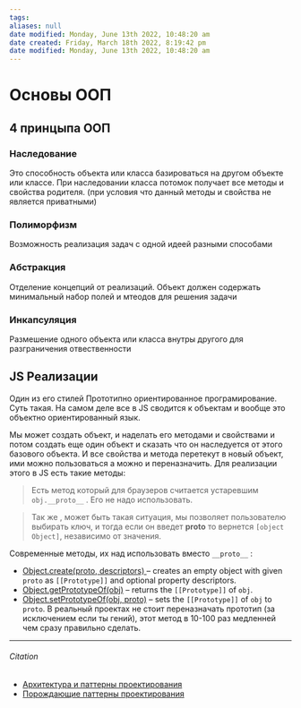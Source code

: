 ```yaml
---
tags: 
aliases: null
date modified: Monday, June 13th 2022, 10:48:20 am
date created: Friday, March 18th 2022, 8:19:42 pm
date modified: Monday, June 13th 2022, 10:48:20 am
---
```


# Основы ООП

## 4 принцыпа OOП

### Наследование

Это способность объекта или класса базироваться на другом объекте или классе. При наследовании класса потомок получает все методы и свойства родителя. (при условия что данный методы и свойства не является приватными)

### Полиморфизм
Возможность реализация задач с одной идеей разными способами

### Абстракция
 Отделение концепций от реализаций. Объект должен содержать минимальный набор полей и мтеодов для решения задачи

### Инкапсуляция
Размешение одного объекта или класса внутры другого для разграничения отвественности

## JS Реализации

Один из его стилей Прототипно ориентированное програмирование.
Суть такая. На самом деле все в JS сводится к объектам и вообще это объектно ориентированный язык.

Мы может создать объект, и наделать его методами и свойствами и потом создать еще один объект и сказать что он наследуется от этого базового объекта. И все свойства и метода перетекут в новый объект, ими можно пользоваться а можно и переназначить.
Для реализации этого в JS  есть такие методы:

> Есть метод который для браузеров считается устаревшим `obj.__proto__` . Его не надо использовать.

> Так же , может быть такая ситуация, мы позволяет пользователю выбирать ключ, и тогда если он введет **proto** то вернется `[object Object]`, независимо от значения.

Современные методы, их над использовать вместо `__proto__` :

- [Object.create(proto, descriptors) ](https://developer.mozilla.org/en-US/docs/Web/JavaScript/Reference/Global_Objects/Object/create) – creates an empty object with given `proto` as `[[Prototype]]` and optional property descriptors.
- [Object.getPrototypeOf(obj)](https://developer.mozilla.org/en-US/docs/Web/JavaScript/Reference/Global_Objects/Object/getPrototypeOf) – returns the `[[Prototype]]` of `obj`.
- [Object.setPrototypeOf(obj, proto)](https://developer.mozilla.org/en-US/docs/Web/JavaScript/Reference/Global_Objects/Object/setPrototypeOf) – sets the `[[Prototype]]` of `obj` to `proto`. В реальный проектах не стоит переназначать прототип (за исключением если ты гений), этот метод в 10-100 раз медленней чем сразу правильно сделать.

---

###### Citation

- [Архитектура и паттерны проектирования](https://doka.guide/js/architecture-and-design-patterns/)
- [Порождающие паттерны проектирования](https://doka.guide/js/design-patterns-creational/)
